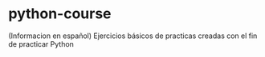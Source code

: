 # python-course
(Informacion en español) Ejercicios básicos de practicas creadas con el fin de practicar Python
